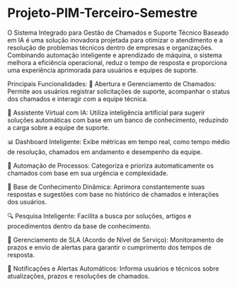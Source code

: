# Projeto-PIM-Terceiro-Semestre
 O Sistema Integrado para Gestão de Chamados e Suporte Técnico Baseado em IA é uma solução inovadora projetada para otimizar o atendimento e a resolução de problemas técnicos dentro de empresas e organizações. Combinando automação inteligente e aprendizado de máquina, o sistema melhora a eficiência operacional, reduz o tempo de resposta e proporciona uma experiência aprimorada para usuários e equipes de suporte.

 Principais Funcionalidades:
📌 Abertura e Gerenciamento de Chamados: Permite aos usuários registrar solicitações de suporte, acompanhar o status dos chamados e interagir com a equipe técnica.

🤖 Assistente Virtual com IA: Utiliza inteligência artificial para sugerir soluções automáticas com base em um banco de conhecimento, reduzindo a carga sobre a equipe de suporte.

📊 Dashboard Inteligente: Exibe métricas em tempo real, como tempo médio de resolução, chamados em andamento e desempenho da equipe.

🔄 Automação de Processos: Categoriza e prioriza automaticamente os chamados com base em sua urgência e complexidade.

📂 Base de Conhecimento Dinâmica: Aprimora constantemente suas respostas e sugestões com base no histórico de chamados e interações dos usuários.

🔍 Pesquisa Inteligente: Facilita a busca por soluções, artigos e procedimentos dentro da base de conhecimento.

📅 Gerenciamento de SLA (Acordo de Nível de Serviço): Monitoramento de prazos e envio de alertas para garantir o cumprimento dos tempos de resposta.

📢 Notificações e Alertas Automáticos: Informa usuários e técnicos sobre atualizações, prazos e resoluções de chamados.

